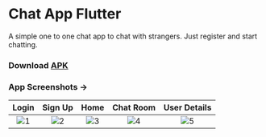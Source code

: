 # Chat App Flutter

A simple one to one chat app to chat with strangers.
Just register and start chatting.

### Download [APK](https://github.com/MohitSingh2002/chat_app_flutter/releases/download/v1.0/chat_app_flutter.apk)

### App Screenshots ->

|Login |Sign Up | Home | Chat Room | User Details |
|:--------------------:|:--------------------:|:--------------------:|:--------------------:|:--------------------:|
| ![1](https://user-images.githubusercontent.com/62237653/162615787-8d371bd5-7ff5-4014-a5f7-e24c10cba226.jpg)|![2](https://user-images.githubusercontent.com/62237653/162615823-dd32ea95-cf16-4bbd-92a2-c8de783a4092.jpg)|![3](https://user-images.githubusercontent.com/62237653/162615836-95230539-0d7c-460b-a296-fbb63d6fc828.jpg)|![4](https://user-images.githubusercontent.com/62237653/162615858-57e9df72-59b5-4205-b2db-6cbb160f8133.jpg)|![5](https://user-images.githubusercontent.com/62237653/162615883-acc1e5b7-82e8-45ac-b1fc-6165bd8bd586.jpg)|
